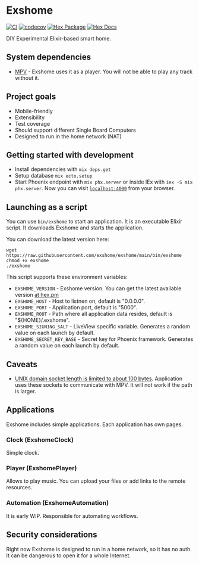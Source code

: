 # Exshome

[![CI](https://github.com/exshome/exshome/workflows/CI/badge.svg?branch=main)](https://github.com/exshome/exshome/actions/workflows/ci.yml?query=branch%3Amain)
[![codecov](https://codecov.io/gh/exshome/exshome/branch/main/graph/badge.svg?token=N0HBNURO8P)](https://codecov.io/gh/exshome/exshome)
[![Hex Package](https://img.shields.io/hexpm/v/exshome.svg?color=green)](https://hex.pm/packages/exshome)
[![Hex Docs](https://img.shields.io/badge/hex-docs-blue.svg)](https://hexdocs.pm/exshome)

DIY Experimental Elixir-based smart home.

## System dependencies
- [MPV](https://mpv.io/) - Exshome uses it as a player. You will not be able to play any track without it.

## Project goals
- Mobile-friendly
- Extensibility
- Test coverage
- Should support different Single Board Computers
- Designed to run in the home network (NAT)

## Getting started with development
- Install dependencies with `mix deps.get`
- Setup database `mix ecto.setup`
- Start Phoenix endpoint with `mix phx.server` or inside IEx with `iex -S mix phx.server`. Now you can visit [`localhost:4000`](http://localhost:4000) from your browser.

## Launching as a script
You can use `bin/exshome` to start an application. It is an executable Elixir script. It downloads Exshome and starts the application.

You can download the latest version here:
```
wget https://raw.githubusercontent.com/exshome/exshome/main/bin/exshome
chmod +x exshome
./exshome
```

This script supports these environment variables:
- `EXSHOME_VERSION` - Exshome version. You can get the latest available version [at hex.pm](https://hex.pm/packages/exshome)
- `EXSHOME_HOST` - Host to listnen on, default is "0.0.0.0".
- `EXSHOME_PORT` - Application port, default is "5000".
- `EXSHOME_ROOT` - Path where all application data resides, default is "${HOME}/.exshome".
- `EXSHOME_SIGNING_SALT` - LiveView specific variable. Generates a random value on each launch by default.
- `EXSHOME_SECRET_KEY_BASE` - Secret key for Phoenix framework. Generates a random value on each launch by default.

## Caveats
- [UNIX domain socket length is limited to about 100 bytes](https://unix.stackexchange.com/questions/367008/why-is-socket-path-length-limited-to-a-hundred-chars). Application uses these sockets to communicate with MPV. It will not work if the path is larger.

## Applications

Exshome includes simple applications. Each application has own pages.

### Clock (ExshomeClock)
Simple clock.

### Player (ExshomePlayer)
Allows to play music. You can upload your files or add links to the remote resources.

### Automation (ExshomeAutomation)
It is early WIP. Responsible for automating workflows.

## Security considerations
Right now Exshome is designed to run in a home network, so it has no auth. It can be dangerous to open it for a whole Internet.
